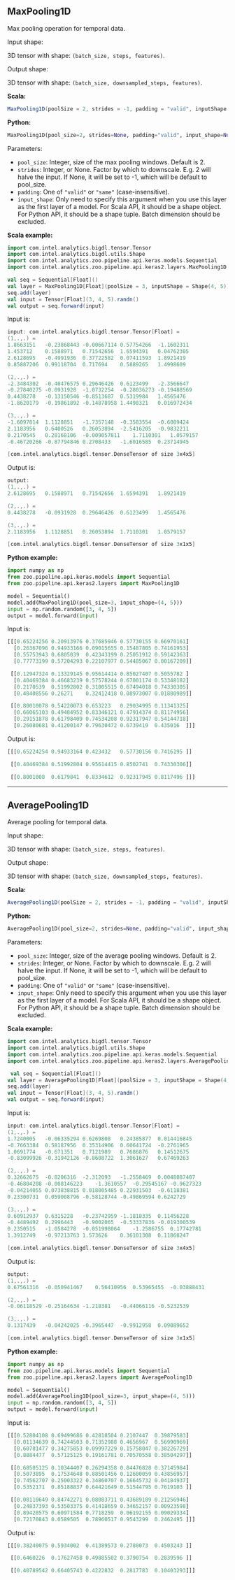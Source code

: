 ## **MaxPooling1D**
Max pooling operation for temporal data.

Input shape:

3D tensor with shape: `(batch_size, steps, features)`.

Output shape:

3D tensor with shape: `(batch_size, downsampled_steps, features)`.

**Scala:**
```scala
MaxPooling1D(poolSize = 2, strides = -1, padding = "valid", inputShape = null)
```
**Python:**
```python
MaxPooling1D(pool_size=2, strides=None, padding="valid", input_shape=None, name=None)
```

Parameters:

* `pool_size`: Integer, size of the max pooling windows. Default is 2.
* `strides`: Integer, or None. Factor by which to downscale.
            E.g. 2 will halve the input.
            If None, it will be set to -1, which will be default to pool_size.
* `padding`: One of `"valid"` or `"same"` (case-insensitive).
* `input_shape`: Only need to specify this argument when you use this layer as the first layer of a model. For Scala API, it should be a shape object. For Python API, it should be a shape tuple. Batch dimension should be excluded.

**Scala example:**
```scala
import com.intel.analytics.bigdl.tensor.Tensor
import com.intel.analytics.bigdl.utils.Shape
import com.intel.analytics.zoo.pipeline.api.keras.models.Sequential
import com.intel.analytics.zoo.pipeline.api.keras2.layers.MaxPooling1D

val seq = Sequential[Float]()
val layer = MaxPooling1D[Float](poolSize = 3, inputShape = Shape(4, 5))
seq.add(layer)
val input = Tensor[Float](3, 4, 5).randn()
val output = seq.forward(input)
```
Input is:
```scala
input: com.intel.analytics.bigdl.tensor.Tensor[Float] =
(1,.,.) =
1.8663151	-0.23868443	-0.00667114	0.57754266	-1.1602311	
1.453712	0.1588971	0.71542656	1.6594391	0.04762305	
2.6128695	-0.4991936	0.37722582	0.07411593	1.8921419	
0.85887206	0.99118704	0.717694	0.5889265	1.4998609	

(2,.,.) =
-2.3484302	-0.40476575	0.29646426	0.6123499	-2.3566647	
-0.27840275	-0.0931928	-1.0732254	-0.28036273	-0.19488569	
0.4438278	-0.13150546	-0.8513687	0.5319984	1.4565476	
-1.8620179	-0.19861892	-0.14878958	1.4498321	0.016972434	

(3,.,.) =
-1.6097814	1.1128851	-1.7357148	-0.3583554	-0.6089424	
2.1183956	0.6400526	0.26053894	-2.5416205	-0.9832211	
0.2170545	0.28168106	-0.009057811	1.7110301	1.0579157	
-0.46720266	-0.87794846	0.2708433	-1.6016585	0.23714945	

[com.intel.analytics.bigdl.tensor.DenseTensor of size 3x4x5]
```
Output is:
```scala
output: 
(1,.,.) =
2.6128695	0.1588971	0.71542656	1.6594391	1.8921419	

(2,.,.) =
0.4438278	-0.0931928	0.29646426	0.6123499	1.4565476	

(3,.,.) =
2.1183956	1.1128851	0.26053894	1.7110301	1.0579157	

[com.intel.analytics.bigdl.tensor.DenseTensor of size 3x1x5]
```

**Python example:**
```python
import numpy as np
from zoo.pipeline.api.keras.models import Sequential
from zoo.pipeline.api.keras2.layers import MaxPooling1D

model = Sequential()
model.add(MaxPooling1D(pool_size=3, input_shape=(4, 5)))
input = np.random.random([3, 4, 5])
output = model.forward(input)
```
Input is:
```python
[[[0.65224256 0.20913976 0.37685946 0.57730155 0.66970161]
  [0.26367096 0.94933166 0.09015655 0.15487805 0.74161953]
  [0.55753943 0.6805039  0.42343199 0.25051912 0.59142363]
  [0.77773199 0.57204293 0.22107977 0.54485067 0.00167209]]

 [[0.12947324 0.13329145 0.95614414 0.85027407 0.5055782 ]
  [0.40469384 0.46683239 0.57578244 0.67001174 0.53348182]
  [0.2170539  0.51992802 0.31005515 0.67494018 0.74330305]
  [0.48408556 0.26271    0.32412418 0.08973007 0.01880989]]

 [[0.80010078 0.54220073 0.653223   0.29034995 0.11341325]
  [0.66065103 0.49484952 0.83346121 0.47914374 0.81174956]
  [0.29151878 0.61798409 0.74534208 0.92317947 0.54144718]
  [0.26080681 0.41200147 0.79630472 0.6739419  0.435016  ]]]
```
Output is:
```python
[[[0.65224254 0.94933164 0.423432   0.57730156 0.7416195 ]]

 [[0.40469384 0.51992804 0.95614415 0.8502741  0.74330306]]

 [[0.8001008  0.6179841  0.8334612  0.92317945 0.8117496 ]]]
```

---
## **AveragePooling1D**
Average pooling for temporal data.

Input shape:

3D tensor with shape: `(batch_size, steps, features)`.

Output shape:

3D tensor with shape: `(batch_size, downsampled_steps, features)`.

**Scala:**
```scala
AveragePooling1D(poolSize = 2, strides = -1, padding = "valid", inputShape = null)
```
**Python:**
```python
AveragePooling1D(pool_size=2, strides=None, padding="valid", input_shape=None, name=None)
```

Parameters:

* `pool_size`: Integer, size of the average pooling windows. Default is 2.
* `strides`: Integer, or None. Factor by which to downscale.
            E.g. 2 will halve the input.
            If None, it will be set to -1, which will be default to pool_size.
* `padding`: One of `"valid"` or `"same"` (case-insensitive).
* `input_shape`: Only need to specify this argument when you use this layer as the first layer of a model. For Scala API, it should be a shape object. For Python API, it should be a shape tuple. Batch dimension should be excluded.

**Scala example:**
```scala
import com.intel.analytics.bigdl.tensor.Tensor
import com.intel.analytics.bigdl.utils.Shape
import com.intel.analytics.zoo.pipeline.api.keras.models.Sequential
import com.intel.analytics.zoo.pipeline.api.keras2.layers.AveragePooling1D

 val seq = Sequential[Float]()
val layer = AveragePooling1D[Float](poolSize = 3, inputShape = Shape(4, 5))
seq.add(layer)
val input = Tensor[Float](3, 4, 5).randn()
val output = seq.forward(input)
```
Input is:
```scala
input: com.intel.analytics.bigdl.tensor.Tensor[Float] =
(1,.,.) =
1.7240005	-0.06335294	0.6269808	0.24385877	0.014416845	
-0.7663384	0.58187956	0.35314906	0.60641724	-0.2761965	
1.0691774	-0.671351	0.7121989	0.7686876	0.14512675	
-0.83099926	-0.31942126	-0.8608722	1.3061627	0.67469263	

(2,.,.) =
0.32662675	-0.8206316	-2.312093	-1.2558469	0.0048087407	
-0.46804208	-0.008146223	-1.3610557	-0.29545167	-0.9627323	
-0.04214055	0.073838815	0.018005485	0.22931503	-0.6118381	
0.23300731	0.059008796	-0.58128744	-0.49869594	0.6242729	

(3,.,.) =
0.60912937	0.6315228	-0.23742959	-1.1818335	0.11456228	
-0.4489492	0.2996443	-0.9002065	-0.53337836	-0.019300539	
0.2350515	-1.0584278	-0.051998064	-1.2586755	0.17742781	
1.3912749	-0.97213763	1.573626	0.36101308	0.11868247	

[com.intel.analytics.bigdl.tensor.DenseTensor of size 3x4x5]
```
Output is:
```scala
output: 
(1,.,.) =
0.67561316	-0.050941467	0.56410956	0.53965455	-0.03888431	

(2,.,.) =
-0.06118529	-0.25164634	-1.218381	-0.44066116	-0.5232539	

(3,.,.) =
0.1317439	-0.04242025	-0.3965447	-0.9912958	0.09089652	

[com.intel.analytics.bigdl.tensor.DenseTensor of size 3x1x5]
```

**Python example:**
```python
import numpy as np
from zoo.pipeline.api.keras.models import Sequential
from zoo.pipeline.api.keras2.layers import AveragePooling1D

model = Sequential()
model.add(AveragePooling1D(pool_size=3, input_shape=(4, 5)))
input = np.random.random([3, 4, 5])
output = model.forward(input)
```
Input is:
```python
[[[0.52804108 0.69499686 0.42818504 0.2107447  0.39879583]
  [0.01134639 0.74244503 0.71352988 0.4656967  0.56990969]
  [0.60781477 0.34275853 0.09997229 0.15758047 0.38226729]
  [0.8884477  0.57125125 0.19161781 0.70570558 0.38504297]]

 [[0.68505125 0.10344407 0.26294358 0.84476828 0.37145984]
  [0.5073895  0.17534648 0.88501456 0.12600059 0.43856957]
  [0.74562707 0.25003322 0.34860707 0.16645732 0.04184937]
  [0.5352171  0.85188837 0.64421649 0.51544795 0.7619103 ]]

 [[0.08110649 0.84742271 0.08083711 0.43689189 0.21256946]
  [0.24837393 0.53503375 0.41418659 0.34652157 0.00923598]
  [0.89420575 0.60971584 0.7718259  0.06192155 0.09029334]
  [0.72170843 0.0589505  0.78960517 0.9543299  0.2462495 ]]]
```
Output is:
```python
[[[0.38240075 0.5934002  0.41389573 0.2780073  0.4503243 ]]

 [[0.6460226  0.17627458 0.49885502 0.3790754  0.2839596 ]]

 [[0.40789542 0.66405743 0.4222832  0.2817783  0.10403293]]]
```
